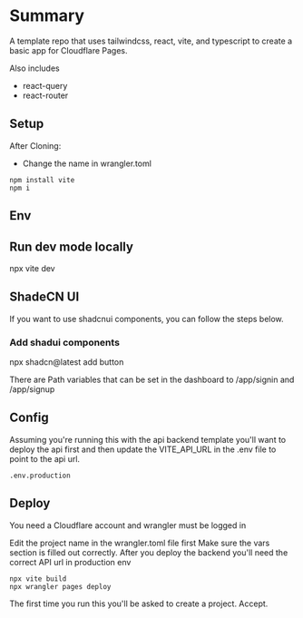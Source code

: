 # Summary

A template repo that uses tailwindcss, react, vite, and typescript to create a basic app for Cloudflare Pages.

Also includes
- react-query
- react-router

## Setup

After Cloning:
- Change the name in wrangler.toml

  
```
npm install vite
npm i
```
## Env


## Run dev mode locally 
npx vite dev

## ShadeCN UI
If you want to use shadcnui components, you can follow the steps below.

### Add shadui components 
npx shadcn@latest add button



There are Path variables that can be set in the dashboard to /app/signin and /app/signup

## Config

Assuming you're running this with the api backend template you'll want to deploy the api first and then update the VITE_API_URL in the .env file to point to the api url.

```
.env.production
```

## Deploy
You need a Cloudflare account and wrangler must be logged in

Edit the project name in the wrangler.toml file first
Make sure the vars section is filled out correctly.
After you deploy the backend you'll need the correct API url in production env

```
npx vite build
npx wrangler pages deploy
```

The first time you run this you'll be asked to create a project. Accept.
